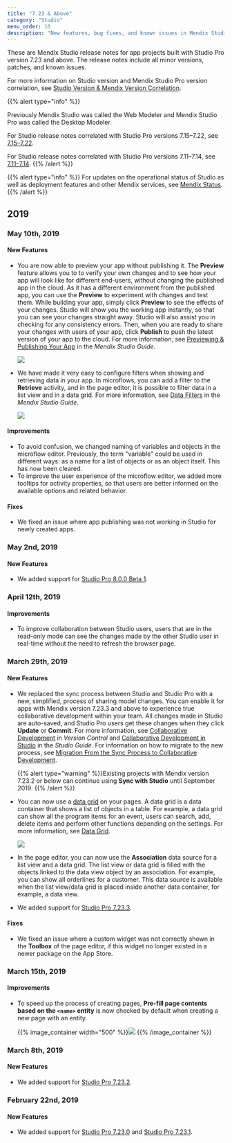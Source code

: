 ```yaml
---
title: "7.23 & Above"
category: "Studio"
menu_order: 10
description: "New features, bug fixes, and known issues in Mendix Studio correlated to Mendix Studio Pro version 7.23 and above."
---
```


These are Mendix Studio release notes for app projects built with Studio Pro version 7.23 and above. The release notes include all minor versions, patches, and known issues.

For more information on Studio version and Mendix Studio Pro version correlation, see [Studio Version & Mendix Version Correlation](/studio/general-versions).

{{% alert type="info" %}}

Previously Mendix Studio was called the Web Modeler and Mendix Studio Pro was called the Desktop Modeler.

For Studio release notes correlated with Studio Pro versions 7.15–7.22, see [7.15–7.22](7.15-7.22). 

For Studio release notes correlated with Studio Pro versions 7.11–7.14, see [7.11–7.14](7.11-7.14). 
{{% /alert %}}

{{% alert type="info" %}}
For updates on the operational status of Studio as well as deployment features and other Mendix services, see [Mendix Status](https://status.mendix.com/).
{{% /alert %}}

## 2019

### May 10th, 2019

#### New Features

* You are now able to preview your app without publishing it. The **Preview** feature allows you to to verify your own changes and to see how your app will look like for different end-users, without changing the published app in the cloud. As it has a different environment from the published app, you can use the **Preview** to experiment with changes and test them. While building your app, simply click **Preview** to see the effects of your changes. Studio will show you the working app instantly, so that you can see your changes straight away. Studio will also assist you in checking for any consistency errors. Then, when you are ready to share your changes with users of your app, click **Publish** to push the latest version of your app to the cloud. For more information, see [Previewing & Publishing Your App](/studio/publishing-app) in the *Mendix Studio Guide*.

    ![](attachments/preview.png)

*  We have made it very easy to configure filters when showing and retrieving data in your app. In microflows, you can add a filter to the **Retrieve** activity, and in the page editor, it is possible to filter data in a list view and in a data grid.  For more information, see [Data Filters](/studio/filters) in the *Mendix Studio Guide*.

    ![](attachments/filter-example.png)

#### Improvements

* To avoid confusion, we changed naming of variables and objects in the microflow editor. Previously, the term "variable" could be used in different ways: as a name for a list of objects or as an object itself. This has now been cleared. 
* To improve the user experience of the microflow editor, we added more tooltips for activity properties, so that users are better informed on the available options and related behavior. 

#### Fixes

* We fixed an issue where app publishing was not working in Studio for newly created apps.

### May 2nd, 2019

#### New Features

* We added support for [Studio Pro 8.0.0 Beta 1](../studio-pro/8.0). 

### April 12th, 2019

#### Improvements

* To improve collaboration between Studio users, users that are in the read-only mode can see the changes made by the other Studio user in real-time without the need to refresh the browser page.

### March 29th, 2019

#### New Features

*  We replaced the sync process between Studio and Studio Pro with a new, simplified, process of sharing model changes. You can enable it for apps with Mendix version 7.23.3 and above to experience true  collaborative development within your team. All changes made in Studio are auto-saved, and Studio Pro users get these changes when they click **Update** or **Commit**. For more information, see [Collaborative Development](/refguide7/collaborative-development) in *Version Control* and [Collaborative Development in Studio](/studio/general-collaborative-development) in the *Studio Guide*. For information on how to migrate to the new process, see [Migration From the Sync Process to Collaborative Development](/refguide7/collaborative-development-migration). 

    {{% alert type="warning" %}}Existing projects with Mendix version 7.23.2 or below can continue using **Sync with Studio** until September 2019.
    {{% /alert %}}

*  You can now use a [data grid](/studio/page-editor-data-grid) on your pages. A data grid is a data container that shows a list of objects in a table. For example, a data grid can show all the program items for an event, users can search, add, delete items and perform other functions depending on the settings. For more information, see [Data Grid](/studio/page-editor-data-grid). 

    ![](../../studio/attachments/page-editor-data-grid/data-grid-example.png)  

* In the page editor, you can now use the **Association** data source for a list view and a data grid. The list view or data grid is filled with the objects linked to the data view object by an association. For example, you can show all orderlines for a customer. This data source is available when the list view/data grid is placed inside another data container, for example, a data view.  

* We added support for [Studio Pro 7.23.3](../studio-pro/7.23). 

#### Fixes

* We fixed an issue where a custom widget was not correctly shown in the **Toolbox** of the page editor, if this widget no longer existed in a newer package on the App Store.

### March 15th, 2019

#### Improvements

* To speed up the process of creating pages, **Pre-fill page contents based on the `<name>` entity** is now checked by default when creating a new page with an entity.

    {{% image_container width="500" %}}![](attachments/pre-fill-page-contents.png)
    {{% /image_container %}}

### March 8th, 2019

#### New Features

* We added support for [Studio Pro 7.23.2](../studio-pro/7.23).

### February 22nd, 2019

#### New Features

* We added support for [Studio Pro 7.23.0](../studio-pro/7.23) and [Studio Pro 7.23.1](../studio-pro/7.23).
